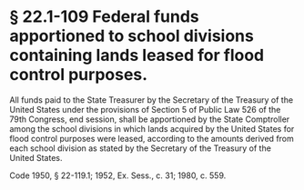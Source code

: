 # § 22.1-109 Federal funds apportioned to school divisions containing lands leased for flood control purposes.

<p>All funds paid to the State Treasurer by the Secretary of the Treasury of the United States under the provisions of Section 5 of Public Law 526 of the 79th Congress, end session, shall be apportioned by the State Comptroller among the school divisions in which lands acquired by the United States for flood control purposes were leased, according to the amounts derived from each school division as stated by the Secretary of the Treasury of the United States.</p><p>Code 1950, § 22-119.1; 1952, Ex. Sess., c. 31; 1980, c. 559.</p>
